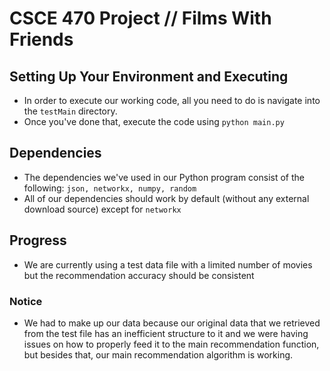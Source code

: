 # CSCE 470 Project // Films With Friends
## Setting Up Your Environment and Executing
- In order to execute our working code, all you need to do is navigate into the `testMain` directory.
- Once you've done that, execute the code using `python main.py`
## Dependencies
- The dependencies we've used in our Python program consist of the following: `json, networkx, numpy, random`
- All of our dependencies should work by default (without any external download source) except for `networkx`
## Progress
- We are currently using a test data file with a limited number of movies but the recommendation accuracy should be consistent
### Notice
- We had to make up our data because our original data that we retrieved from the test file has an inefficient structure to it and we were having issues on how to properly feed it to the main recommendation function, but besides that, our main recommendation algorithm is working.